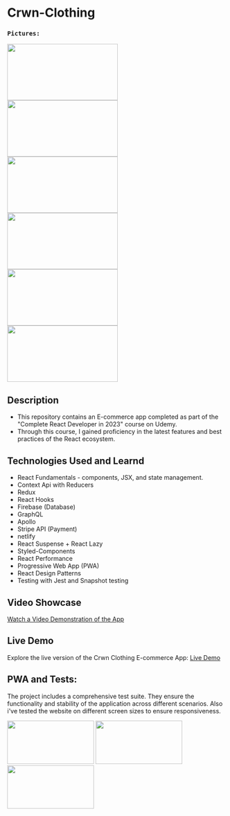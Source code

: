 # Crwn-Clothing

### `Pictures:`

<img src="https://github.com/michaelilkanayev1997/Crwn-Clothing/assets/93651794/c5292407-94de-4a44-a61b-40c659604aa9" width="255px" height="130px"  ></img> 
<img src="https://github.com/michaelilkanayev1997/Crwn-Clothing/assets/93651794/794ba058-9cb0-408f-b57b-4c59695a3db3" width="255px" height="130px"  ></img> 
<img src="https://github.com/michaelilkanayev1997/Crwn-Clothing/assets/93651794/94638058-48b7-4379-9b33-eebd46a1f38a" width="255px" height="130px"  ></img> 
<img src="https://github.com/michaelilkanayev1997/Crwn-Clothing/assets/93651794/3048d55a-6e52-4a60-965a-28061759dc5c" width="255px" height="130px"  ></img> 
<img src="https://github.com/michaelilkanayev1997/Crwn-Clothing/assets/93651794/57ff57b3-9580-43a7-aad4-fcb066efd39d" width="255px" height="130px"  ></img> 
<img src="https://github.com/michaelilkanayev1997/Crwn-Clothing/assets/93651794/335e752b-40fc-4a36-9dc7-c069fb2c93ff" width="255px" height="130px"  ></img> 

## Description

- This repository contains an E-commerce app completed as part of the "Complete React Developer in 2023" course on Udemy.
- Through this course, I gained proficiency in the latest features and best practices of the React ecosystem.

## Technologies Used and Learnd

- React Fundamentals - components, JSX, and state management.
- Context Api with Reducers
- Redux
- React Hooks
- Firebase (Database)
- GraphQL
- Apollo
- Stripe API (Payment)
- netlify
- React Suspense + React Lazy
- Styled-Components
- React Performance
- Progressive Web App (PWA)
- React Design Patterns
- Testing with Jest and Snapshot testing

## Video Showcase
[Watch a Video Demonstration of the App](https://www.youtube.com/watch?v=zpNIu2dnckw)

## Live Demo
Explore the live version of the Crwn Clothing E-commerce App:
[Live Demo](https://crwnclothing2.netlify.app/)

## PWA and Tests:

The project includes a comprehensive test suite. They ensure the functionality and stability of the application across different scenarios. 
Also i've tested the website on different screen sizes to ensure responsiveness.

<img src="https://github.com/michaelilkanayev1997/Crwn-Clothing/assets/93651794/b6b2d38a-0f8a-43eb-a32c-0846a7af8171" width="200px" height="100px"  ></img> 
<img src="https://github.com/michaelilkanayev1997/Crwn-Clothing/assets/93651794/a5927168-da30-4cc7-809f-47eeaf5690a0" width="200px" height="100px"  ></img> 
<img src="https://github.com/michaelilkanayev1997/Crwn-Clothing/assets/93651794/6ea8895a-59f9-44ab-bc4c-cbc7d46ccc1a" width="200px" height="100px"  ></img> 



